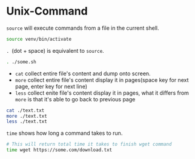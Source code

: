 # Unix-Command

`source` will execute commands from a file in the current shell.

```bash
source venv/bin/activate
```

`. `(dot + space) is equivalent to `source`.

```bash
. ./some.sh
```

- `cat` collect entire file's content and dump onto screen.
- `more` collect entire file's content display it in pages(space key for next page, enter key for next line)
- `less` collect enite file's content display it in pages, what it differs from `more` is that it's able to go back to previous page
```bash
cat ./text.txt
more ./text.txt
less ./text.txt
```

`time` shows how long a command takes to run.
```bash
# This will return total time it takes to finish wget command
time wget https://some.com/download.txt
```

